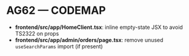 # AG62 — CODEMAP
- **frontend/src/app/HomeClient.tsx**: inline empty-state JSX to avoid TS2322 on props
- **frontend/src/app/admin/orders/page.tsx**: remove unused `useSearchParams` import (if present)
